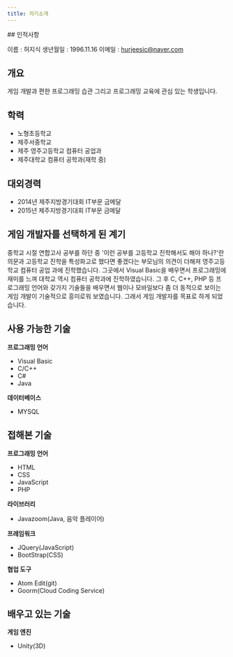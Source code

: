 ```yaml
---
title: 자기소개
---
```


﻿## 인적사항

이름 : 허지식
생년월일 : 1996.11.16
이메일 : hurjeesic@naver.com



## 개요

게임 개발과 편한 프로그래밍 습관 그리고 프로그래밍 교육에 관심 있는 학생입니다.



## 학력

- 노형초등학교
- 제주서중학교
- 제주 영주고등학교 컴퓨터 공업과
- 제주대학교 컴퓨터 공학과(재학 중)



## 대외경력

* 2014년 제주지방경기대회 IT부문 금메달
* 2015년 제주지방경기대회 IT부문 금메달



## 게임 개발자를 선택하게 된 계기

중학교 시절 연합고사 공부를 하던 중 '이런 공부를 고등학교 진학해서도 해야 하나?'란 의문과 고등학교 진학을 특성화고로 했다면 좋겠다는 부모님의 의견이 더해져 영주고등학교 컴퓨터 공업 과에 진학했습니다.
그곳에서 Visual Basic을 배우면서 프로그래밍에 재미를 느껴 대학교 역시 컴퓨터 공학과에 진학하였습니다.
그 후 C, C++, PHP 등 프로그래밍 언어와 갖가지 기술들을 배우면서 웹이나 모바일보다 좀 더 동적으로 보이는 게임 개발이 기술적으로 흥미로워 보였습니다. 그래서 게임 개발자를 목표로 하게 되었습니다.



## 사용 가능한 기술

**프로그래밍 언어**

- Visual Basic
- C/C++
- C#
- Java



**데이터베이스**

- MYSQL



## 접해본 기술

**프로그래밍 언어**

- HTML
- CSS
- JavaScript
- PHP



**라이브러리**

- Javazoom(Java, 음악 플레이어)




**프레임워크**

- JQuery(JavaScript)
- BootStrap(CSS)




**협업 도구**

- Atom Edit(git)
- Goorm(Cloud Coding Service)



## 배우고 있는 기술

**게임 엔진**

- Unity(3D)

